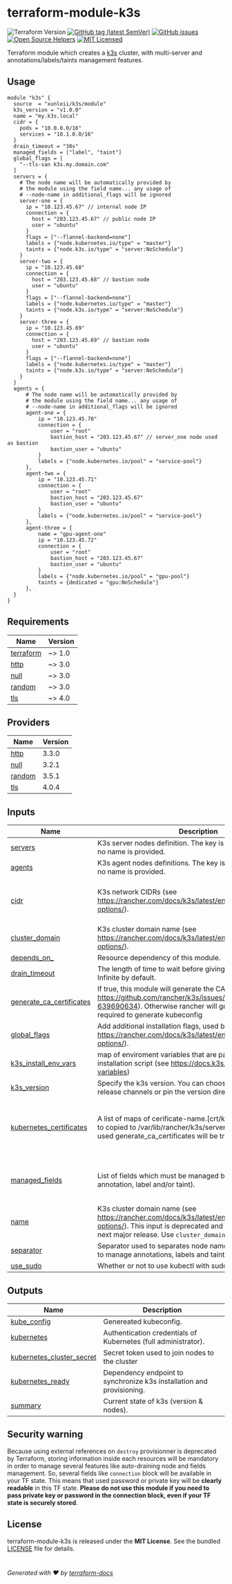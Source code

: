 # terraform-module-k3s
![Terraform Version](https://img.shields.io/badge/terraform-≈_1.0-blueviolet)
[![GitHub tag (latest SemVer)](https://img.shields.io/github/v/tag/xunleii/terraform-module-k3s?label=registry)](https://registry.terraform.io/modules/xunleii/k3s)
[![GitHub issues](https://img.shields.io/github/issues/xunleii/terraform-module-k3s)](https://github.com/xunleii/terraform-module-k3s/issues)
[![Open Source Helpers](https://www.codetriage.com/xunleii/terraform-module-k3s/badges/users.svg)](https://www.codetriage.com/xunleii/terraform-module-k3s)
[![MIT Licensed](https://img.shields.io/badge/license-MIT-green.svg)](https://tldrlegal.com/license/mit-license)

Terraform module which creates a [k3s](https://k3s.io/) cluster, with multi-server
and annotations/labels/taints management features.

## Usage
``` hcl
module "k3s" {
  source  = "xunleii/k3s/module"
  k3s_version = "v1.0.0"
  name = "my.k3s.local"
  cidr = {
    pods = "10.0.0.0/16"
    services = "10.1.0.0/16"
  }
  drain_timeout = "30s"
  managed_fields = ["label", "taint"]
  global_flags = [
    "--tls-san k3s.my.domain.com"
  ]
  servers = {
    # The node name will be automatically provided by
    # the module using the field name... any usage of
    # --node-name in additional_flags will be ignored
    server-one = {
      ip = "10.123.45.67" // internal node IP
      connection = {
        host = "203.123.45.67" // public node IP
        user = "ubuntu"
      }
      flags = ["--flannel-backend=none"]
      labels = {"node.kubernetes.io/type" = "master"}
      taints = {"node.k3s.io/type" = "server:NoSchedule"}
    }
    server-two = {
      ip = "10.123.45.68"
      connection = {
        host = "203.123.45.68" // bastion node
        user = "ubuntu"
      }
      flags = ["--flannel-backend=none"]
      labels = {"node.kubernetes.io/type" = "master"}
      taints = {"node.k3s.io/type" = "server:NoSchedule"}
    }
    server-three = {
      ip = "10.123.45.69"
      connection = {
        host = "203.123.45.69" // bastion node
        user = "ubuntu"
      }
      flags = ["--flannel-backend=none"]
      labels = {"node.kubernetes.io/type" = "master"}
      taints = {"node.k3s.io/type" = "server:NoSchedule"}
    }
  }
  agents = {
      # The node name will be automatically provided by
      # the module using the field name... any usage of
      # --node-name in additional_flags will be ignored
      agent-one = {
          ip = "10.123.45.70"
          connection = {
              user = "root"
              bastion_host = "203.123.45.67" // server_one node used as bastion
              bastion_user = "ubuntu"
          }
          labels = {"node.kubernetes.io/pool" = "service-pool"}
      },
      agent-two = {
          ip = "10.123.45.71"
          connection = {
              user = "root"
              bastion_host = "203.123.45.67"
              bastion_user = "ubuntu"
          }
          labels = {"node.kubernetes.io/pool" = "service-pool"}
      },
      agent-three = {
          name = "gpu-agent-one"
          ip = "10.123.45.72"
          connection = {
              user = "root"
              bastion_host = "203.123.45.67"
              bastion_user = "ubuntu"
          }
          labels = {"node.kubernetes.io/pool" = "gpu-pool"}
          taints = {dedicated = "gpu:NoSchedule"}
      },
  }
}
```

<!-- BEGIN_TF_DOCS -->
## Requirements

| Name | Version |
|------|---------|
| <a name="requirement_terraform"></a> [terraform](#requirement\_terraform) | ~> 1.0 |
| <a name="requirement_http"></a> [http](#requirement\_http) | ~> 3.0 |
| <a name="requirement_null"></a> [null](#requirement\_null) | ~> 3.0 |
| <a name="requirement_random"></a> [random](#requirement\_random) | ~> 3.0 |
| <a name="requirement_tls"></a> [tls](#requirement\_tls) | ~> 4.0 |

## Providers

| Name | Version |
|------|---------|
| <a name="provider_http"></a> [http](#provider\_http) | 3.3.0 |
| <a name="provider_null"></a> [null](#provider\_null) | 3.2.1 |
| <a name="provider_random"></a> [random](#provider\_random) | 3.5.1 |
| <a name="provider_tls"></a> [tls](#provider\_tls) | 4.0.4 |

## Inputs

| Name | Description | Type | Default | Required |
|------|-------------|------|---------|:--------:|
| <a name="input_servers"></a> [servers](#input\_servers) | K3s server nodes definition. The key is used as node name if no name is provided. | `map(any)` | n/a | yes |
| <a name="input_agents"></a> [agents](#input\_agents) | K3s agent nodes definitions. The key is used as node name if no name is provided. | `map(any)` | `{}` | no |
| <a name="input_cidr"></a> [cidr](#input\_cidr) | K3s network CIDRs (see https://rancher.com/docs/k3s/latest/en/installation/install-options/). | <pre>object({<br>    pods     = string<br>    services = string<br>  })</pre> | <pre>{<br>  "pods": "10.42.0.0/16",<br>  "services": "10.43.0.0/16"<br>}</pre> | no |
| <a name="input_cluster_domain"></a> [cluster\_domain](#input\_cluster\_domain) | K3s cluster domain name (see https://rancher.com/docs/k3s/latest/en/installation/install-options/). | `string` | `"cluster.local"` | no |
| <a name="input_depends_on_"></a> [depends\_on\_](#input\_depends\_on\_) | Resource dependency of this module. | `any` | `null` | no |
| <a name="input_drain_timeout"></a> [drain\_timeout](#input\_drain\_timeout) | The length of time to wait before giving up the node draining. Infinite by default. | `string` | `"0s"` | no |
| <a name="input_generate_ca_certificates"></a> [generate\_ca\_certificates](#input\_generate\_ca\_certificates) | If true, this module will generate the CA certificates (see https://github.com/rancher/k3s/issues/1868#issuecomment-639690634). Otherwise rancher will generate it. This is required to generate kubeconfig | `bool` | `true` | no |
| <a name="input_global_flags"></a> [global\_flags](#input\_global\_flags) | Add additional installation flags, used by all nodes (see https://rancher.com/docs/k3s/latest/en/installation/install-options/). | `list(string)` | `[]` | no |
| <a name="input_k3s_install_env_vars"></a> [k3s\_install\_env\_vars](#input\_k3s\_install\_env\_vars) | map of enviroment variables that are passed to the k3s installation script (see https://docs.k3s.io/reference/env-variables) | `map(string)` | `null` | no |
| <a name="input_k3s_version"></a> [k3s\_version](#input\_k3s\_version) | Specify the k3s version. You can choose from the following release channels or pin the version directly | `string` | `"latest"` | no |
| <a name="input_kubernetes_certificates"></a> [kubernetes\_certificates](#input\_kubernetes\_certificates) | A list of maps of cerificate-name.[crt/key] : cerficate-value to copied to /var/lib/rancher/k3s/server/tls, if this option is used generate\_ca\_certificates will be treat as false | <pre>list(<br>    object({<br>      file_name    = string,<br>      file_content = string<br>    })<br>  )</pre> | `[]` | no |
| <a name="input_managed_fields"></a> [managed\_fields](#input\_managed\_fields) | List of fields which must be managed by this module (can be annotation, label and/or taint). | `list(string)` | <pre>[<br>  "annotation",<br>  "label",<br>  "taint"<br>]</pre> | no |
| <a name="input_name"></a> [name](#input\_name) | K3s cluster domain name (see https://rancher.com/docs/k3s/latest/en/installation/install-options/). This input is deprecated and will be remove in the next major release. Use `cluster_domain` instead. | `string` | `"!!!DEPRECATED!!!"` | no |
| <a name="input_separator"></a> [separator](#input\_separator) | Separator used to separates node name and field name (used to manage annotations, labels and taints). | `string` | `"|"` | no |
| <a name="input_use_sudo"></a> [use\_sudo](#input\_use\_sudo) | Whether or not to use kubectl with sudo during cluster setup. | `bool` | `false` | no |

## Outputs

| Name | Description |
|------|-------------|
| <a name="output_kube_config"></a> [kube\_config](#output\_kube\_config) | Genereated kubeconfig. |
| <a name="output_kubernetes"></a> [kubernetes](#output\_kubernetes) | Authentication credentials of Kubernetes (full administrator). |
| <a name="output_kubernetes_cluster_secret"></a> [kubernetes\_cluster\_secret](#output\_kubernetes\_cluster\_secret) | Secret token used to join nodes to the cluster |
| <a name="output_kubernetes_ready"></a> [kubernetes\_ready](#output\_kubernetes\_ready) | Dependency endpoint to synchronize k3s installation and provisioning. |
| <a name="output_summary"></a> [summary](#output\_summary) | Current state of k3s (version & nodes). |
<!-- END_TF_DOCS -->

## Security warning
Because using external references on `destroy` provisionner is deprecated by Terraform, storing information
inside each resources will be mandatory in order to manage several features like auto-draining node
and fields management. So, several fields like `connection` block will be available in your TF state.
This means that used password or private key will be **clearly readable** in this TF state.
**Please do not use
this module if you need to pass private key or password in the connection block, even if your TF state is
securely stored**.

## License
terraform-module-k3s is released under the **MIT License**. See the bundled [LICENSE](LICENSE) file for details.

#
*Generated with :heart: by [terraform-docs](https://github.com/terraform-docs/terraform-docs)*
